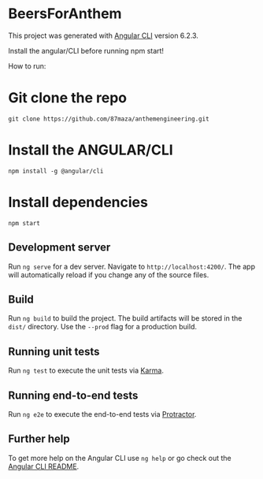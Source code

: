 # BeersForAnthem

This project was generated with [Angular CLI](https://github.com/angular/angular-cli) version 6.2.3.

Install the angular/CLI before running npm start!

How to run:

# Git clone the repo

`git clone https://github.com/87maza/anthemengineering.git`

# Install the ANGULAR/CLI
`npm install -g @angular/cli`

# Install dependencies
`npm start`

## Development server

Run `ng serve` for a dev server. Navigate to `http://localhost:4200/`. The app will automatically reload if you change any of the source files.

## Build

Run `ng build` to build the project. The build artifacts will be stored in the `dist/` directory. Use the `--prod` flag for a production build.

## Running unit tests

Run `ng test` to execute the unit tests via [Karma](https://karma-runner.github.io).

## Running end-to-end tests

Run `ng e2e` to execute the end-to-end tests via [Protractor](http://www.protractortest.org/).

## Further help

To get more help on the Angular CLI use `ng help` or go check out the [Angular CLI README](https://github.com/angular/angular-cli/blob/master/README.md).
